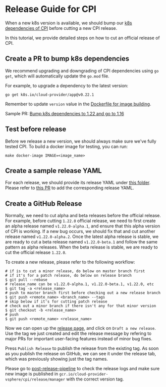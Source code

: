 # Release Guide for CPI

When a new k8s version is available, we should bump our [k8s dependencies of CPI](https://github.com/kubernetes/cloud-provider-vsphere/blob/master/go.mod) before cutting a new CPI release.

In this tutorial, we provide detailed steps on how to cut an official release of CPI.

## Create a PR to bump k8s dependencies

We recommend upgrading and downgrading of CPI dependencies using `go get`, which will automatically update the `go.mod` file.

For example, to upgrade a dependency to the latest version:

```shell
go get k8s.io/cloud-provider/app@v0.22.1
```

Remember to update `version` value in the [Dockerfile for image building](https://github.com/kubernetes/cloud-provider-vsphere/blob/master/cluster/images/controller-manager/Dockerfile#L36).

Sample PR: [Bump k8s dependencies to 1.22 and go to 1.16](https://github.com/kubernetes/cloud-provider-vsphere/pull/496)

## Test before release

Before we release a new version, we should always make sure we've fully tested CPI. To build a docker image for testing, you can run:

```shell
make docker-image IMAGE=<image_name>
```

## Create a sample release YAML

For each release, we should provide its release YAML under [this folder](https://github.com/kubernetes/cloud-provider-vsphere/tree/master/releases). Please refer to [this PR](https://github.com/kubernetes/cloud-provider-vsphere/pull/487) to add the corresponding release YAML.

## Create a GitHub Release

Normally, we need to cut alpha and beta releases before the official release. For example, before cutting `1.22.0` official release, we need to first create an alpha release named `v1.22.0-alpha.1`, and ensure that this alpha version of CPI is working. If a new bug occurs, we should fix that and cut another release named `v1.22.0-alpha.2`. Once the latest alpha release is stable, we are ready to cut a beta release named `v1.22.0-beta.1` and follow the same pattern as alpha releases. When the beta release is stable, we are ready to cut the official release `1.22.0`.

To create a new release, please refer to the following workflow:

```shell
# if is to cut a minor release, do below on master branch first
# if it's for a patch release, do below on release branch
$ git pull --rebase
# release_name can be v1.22.0-alpha.1, v1.22.0-beta.1, v1.22.0, etc
$ git tag -a <release_name>
# push to master branch first before checking out a new release branch
$ git push <remote_name> <branch_name> --tags
# skip below if it's for cutting patch release
# check out a minor branch if there isn't any for that minor version
$ git checkout -b <release_name>
# push
$ git push <remote_name> <release_name>
```

Now we can open up the [release page](https://github.com/kubernetes/cloud-provider-vsphere/releases), and click on `Draft a new release`. Use the tag we just created and edit the release message by refering to major PRs for important user-facing features instead of minor bug fixes.

Press `Publish Release` to publish the release from the existing tag. As soon as you publish the release on GitHub, we can see it under the release tab, which was previously showing just the tag names.

Please go to [post-release-pipeline](https://prow.k8s.io/view/gs/kubernetes-jenkins/logs/post-cloud-provider-vsphere-release/) to check the release logs and make sure new image is published in `gcr.io/cloud-provider-vsphere/cpi/release/manager` with the correct version tag.
